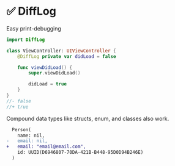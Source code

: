 # ✅ DiffLog

Easy print-debugging

```swift
import DiffLog

class ViewController: UIViewController {
    @DiffLog private var didLoad = false

    func viewDidLoad() {
        super.viewDidLoad()

        didLoad = true
    }
}
//- false
//+ true
```

Compound data types like structs, enum, and classes also work.

```diff
  Person(
    name: nil,
-   email: nil,
+   email: "email@email.com",
    id: UUID(D6946807-70DA-421B-B448-95D0D94B246E)
  )
```
